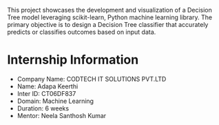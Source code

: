 This project showcases the development and visualization of a Decision Tree model leveraging scikit-learn, Python machine learning library. The primary objective is to design a Decision Tree classifier that accurately predicts or classifies outcomes based on input data.

# Internship Information
- Company Name: CODTECH IT SOLUTIONS PVT.LTD
- Name: Adapa Keerthi
- Inter ID: CT06DF837
- Domain: Machine Learning
- Duration: 6 weeks
- Mentor: Neela Santhosh Kumar


